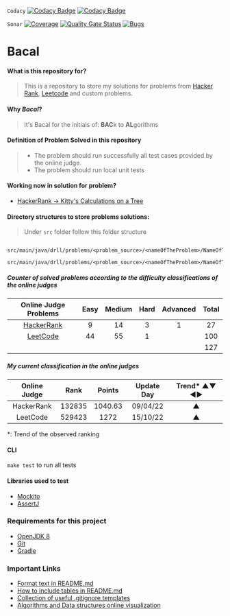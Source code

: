 
`Codacy`
[![Codacy Badge](https://app.codacy.com/project/badge/Coverage/59718005b743430ab2c6e4ac34344586)](https://app.codacy.com/gh/darielrll/bacal/dashboard?utm_source=gh&utm_medium=referral&utm_content=&utm_campaign=Badge_coverage)
[![Codacy Badge](https://app.codacy.com/project/badge/Grade/59718005b743430ab2c6e4ac34344586)](https://app.codacy.com/gh/darielrll/bacal/dashboard?utm_source=gh&utm_medium=referral&utm_content=&utm_campaign=Badge_grade)

`Sonar`
[![Coverage](https://sonarcloud.io/api/project_badges/measure?project=darielrll_bacal&metric=coverage)](https://sonarcloud.io/summary/new_code?id=darielrll_bacal)
[![Quality Gate Status](https://sonarcloud.io/api/project_badges/measure?project=darielrll_bacal&metric=alert_status)](https://sonarcloud.io/summary/new_code?id=darielrll_bacal)
[![Bugs](https://sonarcloud.io/api/project_badges/measure?project=darielrll_bacal&metric=bugs)](https://sonarcloud.io/summary/new_code?id=darielrll_bacal)

# Bacal


#### What is this repository for?
> This is a repository to store my solutions for problems 
from [Hacker Rank](https://www.hackerrank.com/dashboard), 
> [Leetcode](https://leetcode.com/) and custom problems. 

#### Why _Bacal_?
> It's Bacal for the initials of: **BAC**k to **AL**gorithms

#### Definition of Problem Solved in this repository
> - The problem should run successfully all test cases provided by the online judge.
> - The problem should run local unit tests

#### Working now in solution for problem?
* [HackerRank -> Kitty's Calculations on a Tree](https://www.hackerrank.com/challenges/kittys-calculations-on-a-tree/problem)

#### Directory structures to store problems solutions:
> Under `src` folder follow this folder structure
```
    src/main/java/drll/problems/<problem_source>/<nameOfTheProblem>/NameOfTheProblem.java
    src/main/java/drll/problems/<problem_source>/<nameOfTheProblem>/NameOfTheProblem.md
```
          
##### Counter of solved problems according to the difficulty classifications of the online judges

|                          Online Judge Problems                          | Easy | Medium | Hard | Advanced | Total |
|:-----------------------------------------------------------------------:|:----:|:------:|:----:|:--------:|:-----:|
| [HackerRank](/src/main/java/drll/problems/hacker_rank/SolvedProblems.md) |  9   |   14   |  3   |    1     |  27   |
|   [LeetCode](/src/main/java/drll/problems/leetcode/SolvedProblems.md)   |  44  |   55   |  1   |          |  100  |
|                                                                         |      |        |      |          |  127  |

##### My current classification in the online judges

| Online Judge |  Rank  | Points  | Update Day | Trend* ▲▼  ◄► |
|:------------:|:------:|:-------:|:----------:|:-------------:|
|  HackerRank  | 132835 | 1040.63 |  09/04/22  |       ▲       |
|   LeetCode   | 529423 |  1272   |  15/10/22  |       ▲       |
*: Trend of the observed ranking

#### CLI
`make test` to run all tests

#### Libraries used to test
* [Mockito](http://site.mockito.org/)
* [AssertJ](http://joel-costigliola.github.io/assertj/index.html)

### Requirements for this project
* [OpenJDK 8](http://openjdk.java.net/install/)
* [Git](https://git-scm.com/)
* [Gradle](https://gradle.org/)

### Important Links
* [Format text in README.md](https://help.github.com/articles/basic-writing-and-formatting-syntax/)
* [How to include tables in README.md](https://help.github.com/articles/organizing-information-with-tables/)
* [Collection of useful .gitignore templates](https://github.com/github/gitignore)
* [Algorithms and Data structures online visualization](https://www.cs.usfca.edu/~galles/visualization/Algorithms.html)
